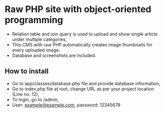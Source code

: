 # Raw PHP site with object-oriented programming
- Relation table and join query is used to upload and show single article under multiple categories,
- This CMS with raw PHP automatically creates image thumbnails for every uploaded image.
- Database and screenshots are included.

## How to install
- Go to app/classes/database.php file and provide database information,
- Go to index.php file at root, change URL as per your project location (Line no. 12),
- To login, go to <home url>/admin,
- User: example@example.com, password: 12345678
